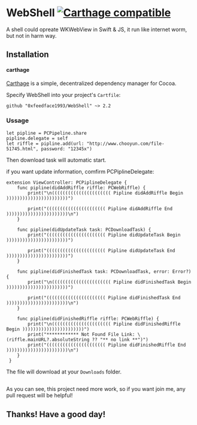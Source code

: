 # WebShell [![Carthage compatible](https://img.shields.io/badge/Carthage-compatible-4BC51D.svg?style=flat)](https://github.com/Carthage/Carthage)
A shell could opreate WKWebView in Swift &amp; JS, it run like internet worm, but not in harm way.

## Installation

#### carthage
[Carthage](https://github.com/Carthage/Carthage) is a simple, decentralized dependency manager for Cocoa.

Specify WebShell into your project's `Cartfile`:

```ogdl
github "0xfeedface1993/WebShell" ~> 2.2
```

### Ussage

```ogdl
let pipline = PCPipeline.share
pipline.delegate = self
let riffle = pipline.add(url: "http://www.chooyun.com/file-51745.html", password: "12345x")
```

Then download task will automatic start.

if you want update information, comfirm PCPiplineDelegate:

```ogdl
extension ViewController: PCPiplineDelegate {
    func pipline(didAddRiffle riffle: PCWebRiffle) {
        print("\n(((((((((((((((((((((( Pipline didAddRiffle Begin )))))))))))))))))))))))")
        
        print("(((((((((((((((((((((( Pipline didAddRiffle End )))))))))))))))))))))))\n")
    }
    
    func pipline(didUpdateTask task: PCDownloadTask) {
        print("(((((((((((((((((((((( Pipline didUpdateTask Begin )))))))))))))))))))))))")
        
        print("(((((((((((((((((((((( Pipline didUpdateTask End )))))))))))))))))))))))")
    }
    
    func pipline(didFinishedTask task: PCDownloadTask, error: Error?) {
        print("\n(((((((((((((((((((((( Pipline didFinishedTask Begin )))))))))))))))))))))))")
        
        print("(((((((((((((((((((((( Pipline didFinishedTask End )))))))))))))))))))))))\n")
    }
    
    func pipline(didFinishedRiffle riffle: PCWebRiffle) {
        print("\n(((((((((((((((((((((( Pipline didFinishedRiffle Begin )))))))))))))))))))))))")
        print("************ Not Found File Link: \(riffle.mainURL?.absoluteString ?? "** no link **")")
        print("(((((((((((((((((((((( Pipline didFinishedRiffle End )))))))))))))))))))))))\n")
    }
 }
```

The file will download at your `Downloads` folder.

##
As you can see, this project need more work, so if you want join me, any pull request will be helpful!

## Thanks! Have a good day!
